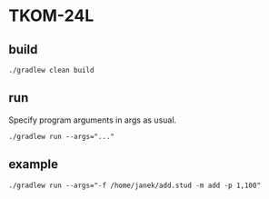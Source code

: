 # TKOM-24L

## build
```
./gradlew clean build
```

## run
Specify program arguments in args as usual.
```
./gradlew run --args="..."
```

## example

```
./gradlew run --args="-f /home/janek/add.stud -m add -p 1,100" 
```